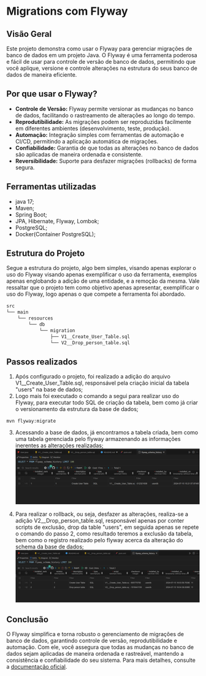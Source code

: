 # Migrations com Flyway

## Visão Geral

Este projeto demonstra como usar o Flyway para gerenciar migrações de banco de dados em um projeto Java. O Flyway é uma ferramenta poderosa e fácil de usar para controle de versão de banco de dados, permitindo que você aplique, versione e controle alterações na estrutura do seus banco de dados de maneira eficiente.

## Por que usar o Flyway?

- **Controle de Versão:** Flyway permite versionar as mudanças no banco de dados, facilitando o rastreamento de alterações ao longo do tempo.
- **Reprodutibilidade:** As migrações podem ser reproduzidas facilmente em diferentes ambientes (desenvolvimento, teste, produção).
- **Automação:** Integração simples com ferramentas de automação e CI/CD, permitindo a aplicação automática de migrações.
- **Confiabilidade:** Garantia de que todas as alterações no banco de dados são aplicadas de maneira ordenada e consistente.
- **Reversibilidade:** Suporte para desfazer migrações (rollbacks) de forma segura.

## Ferramentas utilizadas
- java 17;
- Maven;
- Spring Boot;
- JPA, Hibernate, Flyway, Lombok;
- PostgreSQL;
- Docker(Container PostgreSQL);

## Estrutura do Projeto
Segue a estrutura do projeto, algo bem simples, visando apenas explorar o uso do Flyway visando apenas exemplificar o uso da ferramenta, exemplos apenas englobando a adição de uma entidade, e a remoção da mesma. Vale ressaltar que o projeto tem como objetivo apenas apresentar, exemplificar o uso do Flyway, logo apenas o que compete a ferramenta foi abordado.

```plaintext
src
└── main
    └── resources
        └── db
            └── migration
                ├── V1__Create_User_Table.sql
                └── V2__Drop_person_table.sql
```
## Passos realizados
1. Após configurado o projeto, foi realizado a adição do arquivo V1__Create_User_Table.sql, responsável pela criação inicial da tabela "users" na base de dados;
2. Logo mais foi executado o comando a segui para realizar uso do Flyway, para executar todo SQL de criação da tabela, bem como já criar o versionamento da estrutura da base de dados;
```
mvn flyway:migrate
```
3. Acessando a base de dados, já encontramos a tabela criada, bem como uma tabela gerenciada pelo flyway armazenando as informações inerentes as alterações realizadas;
![alt text](image.png)

4. Para realizar o rollback, ou seja, desfazer as alterações, realiza-se a adição V2__Drop_person_table.sql, responsável apenas por conter scripts de exclusão, drop da table "users", em seguida apenas se repete o comando do passo 2, como resultado teremos a exclusão da tabela, bem como o registro realizado pelo flyway acerca da alteração do schema da base de dados;
![alt text](image-1.png)

## Conclusão

O Flyway simplifica e torna robusto o gerenciamento de migrações de banco de dados, garantindo controle de versão, reprodutibilidade e automação. Com ele, você assegura que todas as mudanças no banco de dados sejam aplicadas de maneira ordenada e rastreável, mantendo a consistência e confiabilidade do seu sistema. Para mais detalhes, consulte a [documentação oficial](https://flywaydb.org/documentation/).
